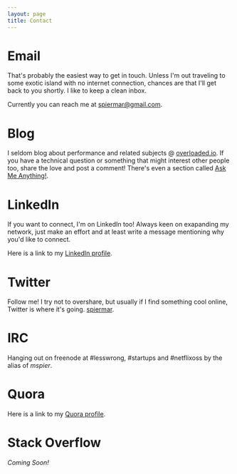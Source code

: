 ```yaml
---
layout: page
title: Contact
---
```


# Email

That's probably the easiest way to get in touch. Unless I'm out traveling to some exotic island with no internet connection, chances are that I'll get back to you shortly. I like to keep a clean inbox.

Currently you can reach me at [spiermar@gmail.com](mailto:spiermar@gmail.com).

# Blog

I seldom blog about performance and related subjects @ [overloaded.io](http://overloaded.io). If you have a technical question or something that might interest other people too, share the love and post a comment! There's even a section called [Ask Me Anything!](http://overloaded.io/ask-me-anything).

# LinkedIn

If you want to connect, I'm on LinkedIn too! Always keen on exapanding my network, just make an effort and at least write a message mentioning why you'd like to connect.

Here is a link to my [LinkedIn profile](https://www.linkedin.com/in/martinspier).

# Twitter

Follow me! I try not to overshare, but usually if I find something cool online, Twitter is where it's going. [spiermar](https://twitter.com/spiermar).

# IRC

Hanging out on freenode at #lesswrong, #startups and #netflixoss by the alias of *mspier*.

# Quora

Here is a link to my [Quora profile](http://www.quora.com/Martin-Spier).

# Stack Overflow

*Coming Soon!*
